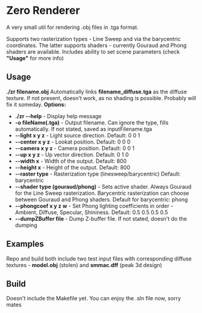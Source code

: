 
# Zero Renderer

A very small util for rendering .obj files in .tga format.

Supports two rasterization types - Line Sweep and via the barycentric coordinates. The latter supports shaders - currently Gouraud and Phong shaders are available.
Includes ability to set scene parameters (check **"Usage"** for more info)

## Usage
**./zr filename.obj**
Automatically links **filename_diffuse.tga** as the diffuse texture. If not present, doesn't work, as no shading is possible. Probably will fix it someday.
**Options:**
-  **./zr -\-help** - Display help message
- **-o fileName(.tga)** - Output filename. Can ignore the type, fills automatically. If not stated, saved as inputFilename.tga
- **-\-light x y z** - Light source direction. Default: 0 0 1
- **-\-center x y z** - Lookat position. Default: 0 0 0
- **-\-camera x y z** - Camera position. Default: 0 0 1
- **-\-up x y z** - Up vector direction. Default: 0 1 0
- **-\-width x** - Width of the output. Default: 800
- **-\-height x** - Height of the output. Default: 800
- **-\-raster type** - Rasterization type (linesweep/barycentric) Default: barycentric
- **-\-shader type (gouraud/phong)** - Sets active shader. Always Gouraud for the Line Sweep rasterization. Barycentric rasterization can choose between Gouraud and Phong shaders. Default for barycentric: phong
- **-\-phongcoef x y z w** - Set Phong lighting coefficients in order - Ambient, Diffuse, Specular, Shininess. Default: 0.5 0.5 0.5 0.5
- **--dumpZBuffer file** - Dump Z-buffer file. If not stated, doesn't do the dumping
## Examples
Repo and build both include two test input files with corresponding diffuse textures - **model.obj** (stolen) and **smmac.dff** (peak 3d design)
## Build
Doesn't include the Makefile yet. You can enjoy the .sln file now, sorry mates